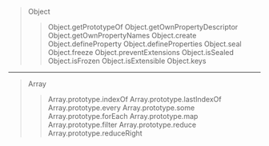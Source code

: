 > Object
>> Object.getPrototypeOf
>> Object.getOwnPropertyDescriptor
>> Object.getOwnPropertyNames
>> Object.create
>> Object.defineProperty
>> Object.defineProperties
>> Object.seal
>> Object.freeze
>> Object.preventExtensions
>> Object.isSealed
>> Object.isFrozen
>> Object.isExtensible
>> Object.keys

---

>Array
>> Array.prototype.indexOf
>> Array.prototype.lastIndexOf
>> Array.prototype.every
>> Array.prototype.some
>> Array.prototype.forEach
>> Array.prototype.map
>> Array.prototype.filter
>> Array.prototype.reduce
>> Array.prototype.reduceRight